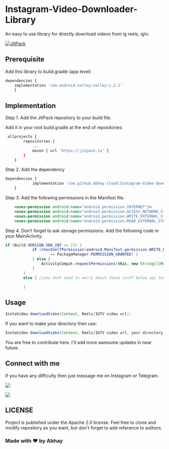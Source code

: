 
# Instagram-Video-Downloader-Library

An easy to use library for directly download videos from ig reels, igtv.

[![JitPack](https://jitpack.io/v/Abhay-cloud/Instagram-Video-Downloader-Library.svg)](https://jitpack.io/#Abhay-cloud/Instagram-Video-Downloader-Library)


## Prerequisite

Add this library to build.gradle (app level)

```bash
dependencies {
    implementation 'com.android.volley:volley:1.2.1'
	}
```

## Implementation

Step 1. Add the JitPack repository to your build file.

Add it in your root build.gradle at the end of repositories:

```bash 
 allprojects {
		repositories {
			...
			maven { url 'https://jitpack.io' }
		}
	}
```

Step 2. Add the dependency

```bash
dependencies {
	        implementation 'com.github.Abhay-cloud:Instagram-Video-Downloader-Library:0.2.3'
	}
```
    
Step 3. Add the following permissions in the Manifest file.

```xml
    <uses-permission android:name="android.permission.INTERNET"/>
    <uses-permission android:name="android.permission.ACCESS_NETWORK_STATE" />
    <uses-permission android:name="android.permission.WRITE_EXTERNAL_STORAGE" />
    <uses-permission android:name="android.permission.READ_EXTERNAL_STORAGE" />
```

Step 4. Don't forget to ask storage permissions. Add the following code in your MainActivity.
```java
if (Build.VERSION.SDK_INT >= 23) {
            if (checkSelfPermission(android.Manifest.permission.WRITE_EXTERNAL_STORAGE)
                    == PackageManager.PERMISSION_GRANTED) {
            } else {
                ActivityCompat.requestPermissions(this, new String[]{Manifest.permission.WRITE_EXTERNAL_STORAGE}, 1);
            }
        }
        else { //you dont need to worry about these stuff below api level 23

        }
```

## Usage
```java
InstaVideo.downloadVideo(Context, Reels/IGTV video url);
```
If you want to make your directory then use:
```java
InstaVideo.downloadVideo(Context, Reels/IGTV video url, your directory name); // it'll create new folder in gallery with provided directory name.
```

You are free to contribute here. I'll add more awesome updates in near future.



  

## Connect with me

If you have any difficulty then just message me on Instagram or Telegram.

[![](https://img.shields.io/badge/Instagram-E4405F?style=for-the-badge&logo=instagram&logoColor=white)](https://www.instagram.com/its_sn_abhay/)

[![](https://img.shields.io/badge/Telegram-2CA5E0?style=for-the-badge&logo=telegram&logoColor=white)](https://t.me/abhaycloud)


## LICENSE
Project is published under the Apache 2.0 license. Feel free to clone and modify repository as you want, but don't forget to add reference to authors.


### Made with ❤️ by Abhay
